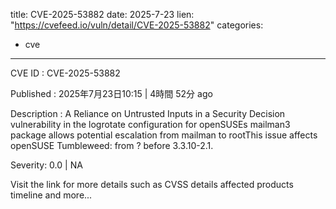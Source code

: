  
title: CVE-2025-53882
date: 2025-7-23
lien: "https://cvefeed.io/vuln/detail/CVE-2025-53882"
categories:
  - cve
---

CVE ID : CVE-2025-53882

Published :  2025年7月23日10:15 | 4時間
52分 ago

Description : A Reliance on Untrusted Inputs in a Security Decision vulnerability in the logrotate configuration for openSUSEs mailman3 package allows potential escalation from mailman to rootThis issue affects openSUSE Tumbleweed: from ? before 3.3.10-2.1.

Severity: 0.0 | NA

Visit the link for more details
such as CVSS details
affected products
timeline
and more...
